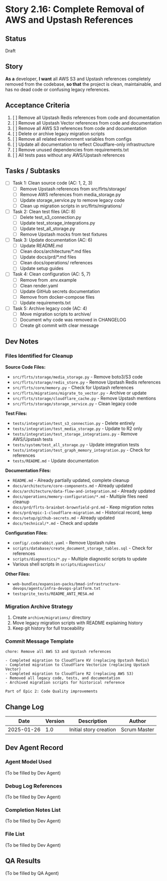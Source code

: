 # Story 2.16: Complete Removal of AWS and Upstash References

## Status
Draft

## Story
**As a** developer,
**I want** all AWS S3 and Upstash references completely removed from the codebase,
**so that** the project is clean, maintainable, and has no dead code or confusing legacy references.

## Acceptance Criteria
1. [ ] Remove all Upstash Redis references from code and documentation
2. [ ] Remove all Upstash Vector references from code and documentation
3. [ ] Remove all AWS S3 references from code and documentation
4. [ ] Delete or archive legacy migration scripts
5. [ ] Remove all related environment variables from configs
6. [ ] Update all documentation to reflect Cloudflare-only infrastructure
7. [ ] Remove unused dependencies from requirements.txt
8. [ ] All tests pass without any AWS/Upstash references

## Tasks / Subtasks
- [ ] Task 1: Clean source code (AC: 1, 2, 3)
  - [ ] Remove Upstash references from src/flrts/storage/
  - [ ] Remove AWS references from media_storage.py
  - [ ] Update storage_service.py to remove legacy code
  - [ ] Clean up migration scripts in src/flrts/migrations/
- [ ] Task 2: Clean test files (AC: 8)
  - [ ] Delete test_s3_connection.py
  - [ ] Update test_storage_integrations.py
  - [ ] Update test_all_storage.py
  - [ ] Remove Upstash mocks from test fixtures
- [ ] Task 3: Update documentation (AC: 6)
  - [ ] Update README.md
  - [ ] Clean docs/architecture/*.md files
  - [ ] Update docs/prd/*.md files
  - [ ] Clean docs/operations/ references
  - [ ] Update setup guides
- [ ] Task 4: Clean configuration (AC: 5, 7)
  - [ ] Remove from .env.example
  - [ ] Clean render.yaml
  - [ ] Update GitHub secrets documentation
  - [ ] Remove from docker-compose files
  - [ ] Update requirements.txt
- [ ] Task 5: Archive legacy code (AC: 4)
  - [ ] Move migration scripts to archive/
  - [ ] Document why code was removed in CHANGELOG
  - [ ] Create git commit with clear message

## Dev Notes

### Files Identified for Cleanup

**Source Code Files:**
- `src/flrts/storage/media_storage.py` - Remove boto3/S3 code
- `src/flrts/storage/redis_store.py` - Remove Upstash Redis references
- `src/flrts/core/memory.py` - Check for Upstash references
- `src/flrts/migrations/migrate_to_vector.py` - Archive or update
- `src/flrts/storage/cloudflare_cache.py` - Remove Upstash mentions
- `src/flrts/storage/storage_service.py` - Clean legacy code

**Test Files:**
- `tests/integration/test_s3_connection.py` - Delete entirely
- `tests/integration/test_media_storage.py` - Update to R2 only
- `tests/integration/test_storage_integrations.py` - Remove AWS/Upstash tests
- `tests/system/test_all_storage.py` - Update integration tests
- `tests/integration/test_graph_memory_integration.py` - Check for references
- `tests/README.md` - Update documentation

**Documentation Files:**
- `README.md` - Already partially updated, complete cleanup
- `docs/architecture/core-components.md` - Already updated
- `docs/architecture/data-flow-and-integration.md` - Already updated
- `docs/operations/memory-configuration/*.md` - Multiple files need cleanup
- `docs/prd/flrts-brainbot-brownfield-prd.md` - Keep migration notes
- `docs/prd/epic-1-cloudflare-migration.md` - Historical record, keep
- `docs/setup/github-secrets.md` - Already updated
- `docs/technical/*.md` - Check and update

**Configuration Files:**
- `config/.coderabbit.yaml` - Remove Upstash rules
- `scripts/database/create_document_storage_tables.sql` - Check for references
- `scripts/diagnostics/*.py` - Multiple diagnostic scripts to update
- Various shell scripts in `scripts/diagnostics/`

**Other Files:**
- `web-bundles/expansion-packs/bmad-infrastructure-devops/agents/infra-devops-platform.txt`
- `testsprite_tests/README_ANTI_MESA.md`

### Migration Archive Strategy
1. Create `archive/migrations/` directory
2. Move legacy migration scripts with README explaining history
3. Keep git history for full traceability

### Commit Message Template
```
chore: Remove all AWS S3 and Upstash references

- Completed migration to Cloudflare KV (replacing Upstash Redis)
- Completed migration to Cloudflare Vectorize (replacing Upstash Vector)  
- Completed migration to Cloudflare R2 (replacing AWS S3)
- Removed all legacy code, tests, and documentation
- Archived migration scripts for historical reference

Part of Epic 2: Code Quality improvements
```

## Change Log
| Date | Version | Description | Author |
|------|---------|-------------|--------|
| 2025-01-26 | 1.0 | Initial story creation | Scrum Master |

## Dev Agent Record

### Agent Model Used
(To be filled by Dev Agent)

### Debug Log References
(To be filled by Dev Agent)

### Completion Notes List
(To be filled by Dev Agent)

### File List
(To be filled by Dev Agent)

## QA Results
(To be filled by QA Agent)